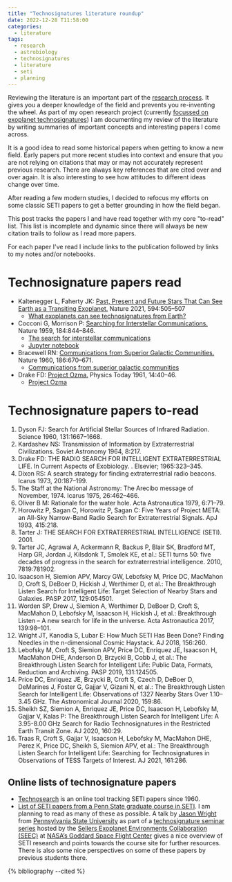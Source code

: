 ```yaml
---
title: "Technosignatures literature roundup"
date: 2022-12-28 T11:58:00
categories:
  - literature
tags:
  - research
  - astrobiology
  - technosignatures
  - literature
  - seti
  - planning
---
```

Reviewing the literature is an important part of the [research process][my-research-process]. It gives you a deeper knowledge of the field and prevents you re-inventing the wheel. As part of my open research project (currently [focussed on exoplanet technosignatures][why-technosignatures]) I am documenting my review of the literature by writing summaries of important concepts and interesting papers I come across.

It is a good idea to read some historical papers when getting to know a new field. Early papers put more recent studies into context and ensure that you are not relying on citations that may or may not accurately represent previous research. There are always key references that are cited over and over again. It is also interesting to see how attitudes to different ideas change over time. 

After reading a few modern studies, I decided to refocus my efforts on some classic SETI papers to get a better grounding in how the field began. 

This post tracks the papers I and have read together with my core "to-read" list. This list is incomplete and dynamic since there will always be new citation trails to follow as I read more papers. 

For each paper I've read I include links to the publication followed by links to my notes and/or notebooks.

# Technosignature papers read

- Kaltenegger L, Faherty JK: [Past, Present and Future Stars That Can See Earth as a Transiting Exoplanet.][kaltenegger-2021-paper] Nature 2021, 594:505–507
  - [What exoplanets can see technosignatures from Earth?][kaltenegger-2021-notes]
- Cocconi G, Morrison P: [Searching for Interstellar Communications.][cocconi-morrison-1959-paper] Nature 1959, 184:844–846.
  - [The search for interstellar communications][cocconi-morrison-1959-notes]
  - [Jupyter notebook][cocconi-morrison-1959-jupyter]
- Bracewell RN: [Communications from Superior Galactic Communities.][bracewell-1960-paper] Nature 1960, 186:670–671.
  - [Communications from superior galactic communities][bracewell-1960-notes]
- Drake FD: [Project Ozma.][drake-1961-paper] Physics Today 1961, 14:40–46.
  - [Project Ozma][drake-1961-notes]

# Technosignature papers to-read

1. 	Dyson FJ: Search for Artificial Stellar Sources of Infrared Radiation. Science 1960, 131:1667–1668.
2. 	Kardashev NS: Transmission of Information by Extraterrestrial Civilizations. Soviet Astronomy 1964, 8:217.
3. 	Drake FD: THE RADIO SEARCH FOR INTELLIGENT EXTRATERRESTRIAL LIFE. In Current Aspects of Exobiology. . Elsevier; 1965:323–345.
4. 	Dixon RS: A search strategy for finding extraterrestrial radio beacons. Icarus 1973, 20:187–199.
5. 	The Staff at the National Astronomy: The Arecibo message of November, 1974. Icarus 1975, 26:462–466.
6. 	Oliver B M: Rationale for the water hole. Acta Astronautica 1979, 6:71–79.
7. 	Horowitz P, Sagan C, Horowitz P, Sagan C: Five Years of Project META: an All-Sky Narrow-Band Radio Search for Extraterrestrial Signals. ApJ 1993, 415:218.
8. 	Tarter J: THE SEARCH FOR EXTRATERRESTRIAL INTELLIGENCE (SETI). 2001.
9.  Tarter JC, Agrawal A, Ackermann R, Backus P, Blair SK, Bradford MT, Harp GR, Jordan J, Kilsdonk T, Smolek KE, et al.: SETI turns 50: five decades of progress in the search for extraterrestrial intelligence. 2010, 7819:781902.
10. Isaacson H, Siemion APV, Marcy GW, Lebofsky M, Price DC, MacMahon D, Croft S, DeBoer D, Hickish J, Werthimer D, et al.: The Breakthrough Listen Search for Intelligent Life: Target Selection of Nearby Stars and Galaxies. PASP 2017, 129:054501.
11. Worden SP, Drew J, Siemion A, Werthimer D, DeBoer D, Croft S, MacMahon D, Lebofsky M, Isaacson H, Hickish J, et al.: Breakthrough Listen – A new search for life in the universe. Acta Astronautica 2017, 139:98–101.
12. Wright JT, Kanodia S, Lubar E: How Much SETI Has Been Done? Finding Needles in the n-dimensional Cosmic Haystack. AJ 2018, 156:260.
13. Lebofsky M, Croft S, Siemion APV, Price DC, Enriquez JE, Isaacson H, MacMahon DHE, Anderson D, Brzycki B, Cobb J, et al.: The Breakthrough Listen Search for Intelligent Life: Public Data, Formats, Reduction and Archiving. PASP 2019, 131:124505.
14. Price DC, Enriquez JE, Brzycki B, Croft S, Czech D, DeBoer D, DeMarines J, Foster G, Gajjar V, Gizani N, et al.: The Breakthrough Listen Search for Intelligent Life: Observations of 1327 Nearby Stars Over 1.10–3.45 GHz. The Astronomical Journal 2020, 159:86.
15. Sheikh SZ, Siemion A, Enriquez JE, Price DC, Isaacson H, Lebofsky M, Gajjar V, Kalas P: The Breakthrough Listen Search for Intelligent Life: A 3.95-8.00 GHz Search for Radio Technosignatures in the Restricted Earth Transit Zone. AJ 2020, 160:29.
16. Traas R, Croft S, Gajjar V, Isaacson H, Lebofsky M, MacMahon DHE, Perez K, Price DC, Sheikh S, Siemion APV, et al.: The Breakthrough Listen Search for Intelligent Life: Searching for Technosignatures in Observations of TESS Targets of Interest. AJ 2021, 161:286.

## Online lists of technosignature papers
- [Technosearch][technosearch] is an online tool tracking SETI papers since 1960.
- [List of SETI papers from a Penn State graduate course in SETI][penn-seti-papers]. I am planning to read as many of these as possible. A talk by [Jason Wright][jason-wright] from [Pennsylvania State University][penn-state] as part of a [technosignature seminar series][technosignatures-seminars] hosted by the [Sellers Exoplanet Environments Collaboration (SEEC)][seec] at [NASA’s Goddard Space Flight Center][gsfc] gives a nice overview of SETI research and points towards the course site for further resources. There is also some nice perspectives on some of these papers by previous students there. 


{% bibliography --cited %}

[bracewell-1960-notes]: https://open-research.gemmadanks.com/literature/communications-superior-galactic-communities/
[bracewell-1960-paper]: https://www.nature.com/articles/186670a0

[cocconi-morrison-1959-jupyter]: https://github.com/gemmadanks/technosignatures/blob/main/radio-seti/interstellar-communications/interstellar-communications.ipynb
[cocconi-morrison-1959-notes]: https://open-research.gemmadanks.com/literature/search-for-interstellar-communications/
[cocconi-morrison-1959-paper]: https://www.nature.com/articles/184844a0

[drake-1961-paper]: https://physicstoday.scitation.org/doi/10.1063/1.3057500
[drake-1961-notes]: https://open-research.gemmadanks.com/literature/project-ozma/

[gsfc]: https://www.nasa.gov/goddard
[jason-wright]: https://sites.psu.edu/astrowright/jason-t-wright-assistant-professor-of-astronomy-and-astrophysics/

[kaltenegger-2021-notes]: https://open-research.gemmadanks.com/research/what-exoplanets-can-see-earth/
[kaltenegger-2021-paper]: https://www.nature.com/articles/s41586-021-03596-y

[my-research-process]: https://open-research.gemmadanks.com/planning/my-research-process/
[nature]: https://www.nature.com/
[penn-state]: https://www.psu.edu/
[penn-seti-course]: https://sites.psu.edu/seticourse/ 
[penn-seti-papers]: https://sites.psu.edu/seticourse/the-papers/
[seec]: https://seec.gsfc.nasa.gov/about.html

[technosearch]: https://technosearch.seti.org/

[technosignatures]: https://open-research.gemmadanks.com/notes/technosignatures/
[technosignatures-seminars]: https://seec.gsfc.nasa.gov/Events/technosignatureSeminars.html
[why-technosignatures]: https://open-research.gemmadanks.com/planning/my-next-research-topic-technosignatures/

<script src="https://polyfill.io/v3/polyfill.min.js?features=es6"></script>
<script id="MathJax-script" async src="https://cdn.jsdelivr.net/npm/mathjax@3/es5/tex-mml-chtml.js"></script>